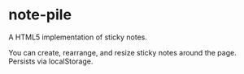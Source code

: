 # note-pile
A HTML5 implementation of sticky notes.

You can create, rearrange, and resize sticky notes around the page. Persists via localStorage.
